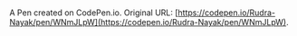# 

A Pen created on CodePen.io. Original URL: [https://codepen.io/Rudra-Nayak/pen/WNmJLpW](https://codepen.io/Rudra-Nayak/pen/WNmJLpW).

